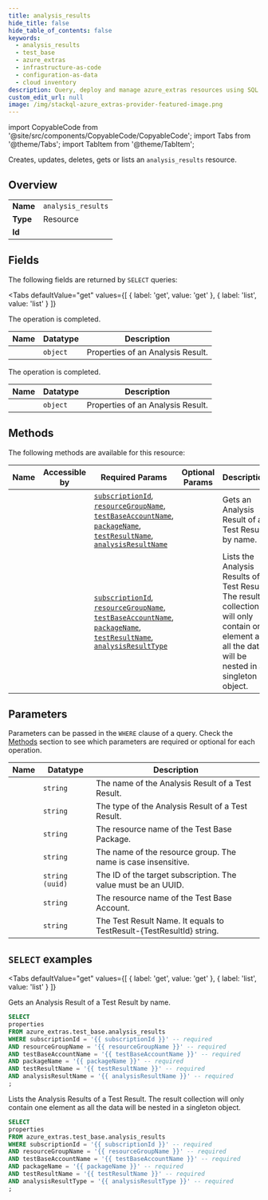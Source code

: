 ```yaml
--- 
title: analysis_results
hide_title: false
hide_table_of_contents: false
keywords:
  - analysis_results
  - test_base
  - azure_extras
  - infrastructure-as-code
  - configuration-as-data
  - cloud inventory
description: Query, deploy and manage azure_extras resources using SQL
custom_edit_url: null
image: /img/stackql-azure_extras-provider-featured-image.png
---
```


import CopyableCode from '@site/src/components/CopyableCode/CopyableCode';
import Tabs from '@theme/Tabs';
import TabItem from '@theme/TabItem';

Creates, updates, deletes, gets or lists an <code>analysis_results</code> resource.

## Overview
<table><tbody>
<tr><td><b>Name</b></td><td><code>analysis_results</code></td></tr>
<tr><td><b>Type</b></td><td>Resource</td></tr>
<tr><td><b>Id</b></td><td><CopyableCode code="azure_extras.test_base.analysis_results" /></td></tr>
</tbody></table>

## Fields

The following fields are returned by `SELECT` queries:

<Tabs
    defaultValue="get"
    values={[
        { label: 'get', value: 'get' },
        { label: 'list', value: 'list' }
    ]}
>
<TabItem value="get">

The operation is completed.

<table>
<thead>
    <tr>
    <th>Name</th>
    <th>Datatype</th>
    <th>Description</th>
    </tr>
</thead>
<tbody>
<tr>
    <td><CopyableCode code="properties" /></td>
    <td><code>object</code></td>
    <td>Properties of an Analysis Result.</td>
</tr>
</tbody>
</table>
</TabItem>
<TabItem value="list">

The operation is completed.

<table>
<thead>
    <tr>
    <th>Name</th>
    <th>Datatype</th>
    <th>Description</th>
    </tr>
</thead>
<tbody>
<tr>
    <td><CopyableCode code="properties" /></td>
    <td><code>object</code></td>
    <td>Properties of an Analysis Result.</td>
</tr>
</tbody>
</table>
</TabItem>
</Tabs>

## Methods

The following methods are available for this resource:

<table>
<thead>
    <tr>
    <th>Name</th>
    <th>Accessible by</th>
    <th>Required Params</th>
    <th>Optional Params</th>
    <th>Description</th>
    </tr>
</thead>
<tbody>
<tr>
    <td><a href="#get"><CopyableCode code="get" /></a></td>
    <td><CopyableCode code="select" /></td>
    <td><a href="#parameter-subscriptionId"><code>subscriptionId</code></a>, <a href="#parameter-resourceGroupName"><code>resourceGroupName</code></a>, <a href="#parameter-testBaseAccountName"><code>testBaseAccountName</code></a>, <a href="#parameter-packageName"><code>packageName</code></a>, <a href="#parameter-testResultName"><code>testResultName</code></a>, <a href="#parameter-analysisResultName"><code>analysisResultName</code></a></td>
    <td></td>
    <td>Gets an Analysis Result of a Test Result by name.</td>
</tr>
<tr>
    <td><a href="#list"><CopyableCode code="list" /></a></td>
    <td><CopyableCode code="select" /></td>
    <td><a href="#parameter-subscriptionId"><code>subscriptionId</code></a>, <a href="#parameter-resourceGroupName"><code>resourceGroupName</code></a>, <a href="#parameter-testBaseAccountName"><code>testBaseAccountName</code></a>, <a href="#parameter-packageName"><code>packageName</code></a>, <a href="#parameter-testResultName"><code>testResultName</code></a>, <a href="#parameter-analysisResultType"><code>analysisResultType</code></a></td>
    <td></td>
    <td>Lists the Analysis Results of a Test Result. The result collection will only contain one element as all the data will be nested in a singleton object.</td>
</tr>
</tbody>
</table>

## Parameters

Parameters can be passed in the `WHERE` clause of a query. Check the [Methods](#methods) section to see which parameters are required or optional for each operation.

<table>
<thead>
    <tr>
    <th>Name</th>
    <th>Datatype</th>
    <th>Description</th>
    </tr>
</thead>
<tbody>
<tr id="parameter-analysisResultName">
    <td><CopyableCode code="analysisResultName" /></td>
    <td><code>string</code></td>
    <td>The name of the Analysis Result of a Test Result.</td>
</tr>
<tr id="parameter-analysisResultType">
    <td><CopyableCode code="analysisResultType" /></td>
    <td><code>string</code></td>
    <td>The type of the Analysis Result of a Test Result.</td>
</tr>
<tr id="parameter-packageName">
    <td><CopyableCode code="packageName" /></td>
    <td><code>string</code></td>
    <td>The resource name of the Test Base Package.</td>
</tr>
<tr id="parameter-resourceGroupName">
    <td><CopyableCode code="resourceGroupName" /></td>
    <td><code>string</code></td>
    <td>The name of the resource group. The name is case insensitive.</td>
</tr>
<tr id="parameter-subscriptionId">
    <td><CopyableCode code="subscriptionId" /></td>
    <td><code>string (uuid)</code></td>
    <td>The ID of the target subscription. The value must be an UUID.</td>
</tr>
<tr id="parameter-testBaseAccountName">
    <td><CopyableCode code="testBaseAccountName" /></td>
    <td><code>string</code></td>
    <td>The resource name of the Test Base Account.</td>
</tr>
<tr id="parameter-testResultName">
    <td><CopyableCode code="testResultName" /></td>
    <td><code>string</code></td>
    <td>The Test Result Name. It equals to TestResult-&#123;TestResultId&#125; string.</td>
</tr>
</tbody>
</table>

## `SELECT` examples

<Tabs
    defaultValue="get"
    values={[
        { label: 'get', value: 'get' },
        { label: 'list', value: 'list' }
    ]}
>
<TabItem value="get">

Gets an Analysis Result of a Test Result by name.

```sql
SELECT
properties
FROM azure_extras.test_base.analysis_results
WHERE subscriptionId = '{{ subscriptionId }}' -- required
AND resourceGroupName = '{{ resourceGroupName }}' -- required
AND testBaseAccountName = '{{ testBaseAccountName }}' -- required
AND packageName = '{{ packageName }}' -- required
AND testResultName = '{{ testResultName }}' -- required
AND analysisResultName = '{{ analysisResultName }}' -- required
;
```
</TabItem>
<TabItem value="list">

Lists the Analysis Results of a Test Result. The result collection will only contain one element as all the data will be nested in a singleton object.

```sql
SELECT
properties
FROM azure_extras.test_base.analysis_results
WHERE subscriptionId = '{{ subscriptionId }}' -- required
AND resourceGroupName = '{{ resourceGroupName }}' -- required
AND testBaseAccountName = '{{ testBaseAccountName }}' -- required
AND packageName = '{{ packageName }}' -- required
AND testResultName = '{{ testResultName }}' -- required
AND analysisResultType = '{{ analysisResultType }}' -- required
;
```
</TabItem>
</Tabs>
